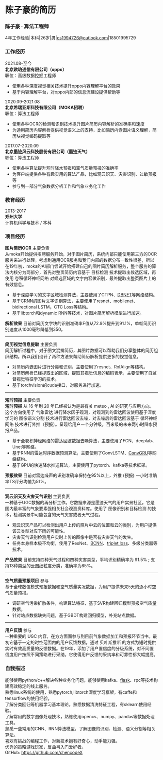 # 陈子豪的简历  

### 陈子豪 · 算法工程师    

4年工作经验|本科|26岁|男|[cs1994726@outlook.com](mailto:cs1994726@outlook.com)|18501995729   

### 工作经历

2021.08-至今  
**北京欧珀通信有限公司（oppo）**  
职位：高级数据挖掘工程师  
* 使用各种深度视觉相关技术提升oppo内容理解平台的效果  
* 基于内容理解平台，对oppo内部的信息流建设提供帮助等

2020.09-2021.08  
**北京希瑞亚斯科技有限公司（MOKA招聘）**  
职位：算法工程师  
* 使用各种OCR的检测和识别技术提升图片简历内容解析的准确率和速度
* 为通用简历内容解析提供视觉语义上的支持，比如简历内嵌图片语义理解，简历块视觉编码提取等

2017.07-2020.09  
**北京墨迹风云科技股份有限公司（墨迹天气）**  
职位：算法工程师  
- 使用各种算法提升短时降水预报和空气质量预报的准确率
- 为客户端提供各种有趣实用的算法产品，比如观云识天、灾害识别、过敏预报等
- 参与到一部分气象数据分析工作和气象业务化工作

### 教育经历

2013-2017  
**郑州大学**  
计算机科学与技术 / 本科  

### 项目经历  

**图片简历OCR** 主要负责  
从moka开始提供招聘服务开始，对于图片简历，系统内部只能使用第三方的OCR服务来进行处理。考虑到通用OCR服务和我们内部的数据分布一致性很差，所以在19年初，moka的AI部门尝试开始搭建自己的图片简历解析服务，整个服务的算法内核分为两部分，首先对整页简历内容基于 目标检测 技术提取出候选区域，再使用 卷积循环神经网络 对候选区域的文字内容做识别，最终提取出整页图片上的有效信息。

- 基于深度学习的文字区域检测算法，主要使用了CTPN、[DBNET](https://github.com/chencodeX/DB)等网络结构。
- 基于CRNN的图片文字识别算法，主要使用了resnet、mobilenet、bidirectional LSTM，CTC Loss等结构。
- 基于libtorch和dynamic RNN等技术，对图片简历解析模型进行加速。

**解析效果** 目前对简历文字块的识别准确率F值从72.9%提升到91.1%，单帧简历识别速度从1000毫秒降低到350。

------

**简历视觉信息提取** 主要负责   
简历解析过程中，对于图文混排简历，其图片数据可以帮助我们分享整体的简历组织结构。所以我们设计了两种方法来帮助简历解析提供更多的视觉信息。

- 对简历内嵌图片进行分类和识别，主要使用了resnet、RoIAlign等结构。
- 对简历解析已经提取出的区域，提取其视觉信息的编码表示，主要使用了自监督视觉特征学习的技术。
- 基于torchvision的cuda接口，对服务进行加速。

------

**短时预报** 主要负责  
**短时预报** 从 16 年到 20 年已经被认为是最有关 meteo , AI 的研究与应用方向。这个方向使用了 气象雷达 进行降水因子观测，对观测到的雷达回波使用基于深度学习的 图像语义分割 技术进行雷达回波去噪，对去噪后的雷达回波基于 循环神经网络 技术进行外推（预报）。呈现给用户一个分钟级，百米级的未来两小时降水预报产品。

- 基于全卷积神经网络的雷达回波数据去噪算法，主要使用了FCN、deeplab、Unet等网络。
- 基于RNN的雷达时序数据预测算法，主要使用了ConvLSTM、[ConvGRU](https://github.com/chencodeX/RNN_Pytorch)等网络结构。
- 基于GPU的快速降水推送算法，主要使用了pytorch、kafka等技术框架。

**预报效果** 目前对雷达噪声的识别准确率保持在95%以上，外推 (预报) 一小时准确率TS评分均值为51%。

------

**观云识天及灾害天气识别** 主要负责   
一种基于UGC数据的再分析工作。它数据来源是墨迹天气的用户实景社区。它是国内最丰富的气象要素强相关社会观测资料库。使用了 图像识别和目标检测 的技术，检测实景中可能包含的天气灾害或者天气过程。

- 观云识天产品可以检测出用户上传的照片中云的位置和云的类别，为用户提供该云类型对应下雨的可能性。
- 灾害天气识别检测用户实时上传的图像中是否有灾害天气的发生。
- 任务本身样本极不均衡，使用了ResNet、[BCNN](https://github.com/chencodeX/Bilinear_CNN_dog_classifi)、[triplet loss](https://github.com/chencodeX/triplet-loss-pytorch)、多级分类器等技术。

**产品效果** 目前支持四种天气过程和四种灾害类型，平均识别精确率为 91.5% ; 支持13种类型的云图细粒度分类，准确率为85%。

------

**空气质量预报项目** 参与  
基于全球数值模式预报数据和空气质量实况数据，为用户提供未来5天的逐小时空气质量预报。

- 调研空气污染扩散条件，构建算法特征，基于SVR构建回归模型预报空气质量数据。
- 针对站点数据缺失问题，基于GBDT构建回归模型，补充站点数据。

------

**用户反馈** 参与  
一种重要的 UGC 内容，在方方面面参与到目前气象数据加工和预报环节当中。最初它基于一定的时空范围内的用户反馈数据，通过 贝叶斯推断 的方式为短时提供实时有效高质量的反馈数据。在19年，添加了用户置信度的分级系统，对不同置信度用户按照不同策略进行采纳。它使得用户反馈的采纳率和可靠性都大幅提高。

### 自我描述

能够使用python/c++解决各种业务化问题，能够使用kafka、[flask](https://github.com/chencodeX/XianYun)、rpc等技术构建高效稳定的线上服务。  
熟悉linux系统的使用，熟悉pytorch,libtorch深度学习框架，有caffe和tensorflow的使用经验。  
了解分类回归等机器学习基本理论，熟悉数据清洗特征工程，有sklearn使用经验。  
了解常用的数字图像处理技术，熟练使用opencv、numpy、pandas等数据处理工具。  
熟悉一些常用的CNN、RNN算法模型，了解图像的识别、检测、语义分割等相关算法。  
喜欢有挑战的编程工作，对新技术抱有好奇心，动手能力强。  
优秀的策略游戏玩家，反曲弓入门爱好者。  
GitHub: <https://github.com/chencodeX> 